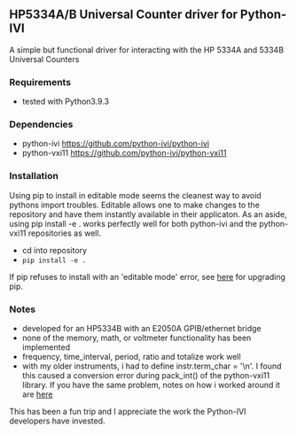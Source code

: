 ## HP5334A/B Universal Counter driver for Python-IVI

A simple but functional driver for interacting with the HP 5334A and 5334B Universal Counters

### Requirements
  * tested with Python3.9.3 
  
### Dependencies
  * python-ivi https://github.com/python-ivi/python-ivi
  * python-vxi11 https://github.com/python-ivi/python-vxi11
  
### Installation
Using pip to install in editable mode seems the cleanest way to avoid pythons import troubles.
Editable allows one to make changes to the repository and have them instantly available in
their applicaton.  As an aside, using pip install -e . works perfectly well for both
python-ivi and the python-vxi11 repositories as well.
  * cd into repository
  * ```pip install -e .```

If pip refuses to install with an 'editable mode' error,
see [here](https://stackoverflow.com/a/73779542) for upgrading pip.

### Notes
  * developed for an HP5334B with an E2050A GPIB/ethernet bridge
  * none of the memory, math, or voltmeter functionality has been implemented
  * frequency, time_interval, period, ratio and totalize work well
  * with my older instruments, i had to define instr.term_char = '\n'.  I found
    this caused a conversion error during pack_int() of the python-vxi11
    library.  If you have the same problem, notes on how i worked around it
    are [here](https://github.com/python-ivi/python-vxi11/pull/26/commits/d6205bf8dd298a5b629304e5853595510519432c)

This has been a fun trip and I appreciate the work the Python-IVI
developers have invested.
